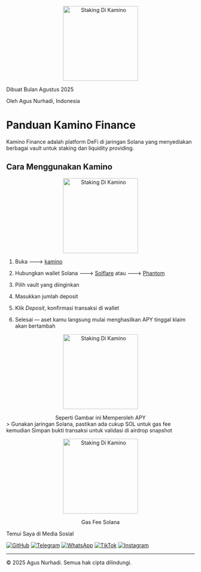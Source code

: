 <p align="center">
  <img src="https://ik.imagekit.io/izrespquy/kkk.png" alt="Staking Di Kamino" width="200"/>
</p>
<p>Dibuat Bulan Agustus 2025 </p> <p> Oleh Agus Nurhadi, Indonesia </p>

# Panduan Kamino Finance

Kamino Finance adalah platform DeFi di jaringan Solana yang menyediakan berbagai vault untuk staking dan liquidity providing.

## Cara Menggunakan Kamino

<p align="center">
  <img src="https://ik.imagekit.io/izrespquy/kamino.jpg" alt="Staking Di Kamino" width="200"/>
</p>

1. Buka ---> [kamino](https://app.kamino.finance)
   
2. Hubungkan wallet Solana ---> <a href="https://solflare.com" target="_blank">Solflare</a> atau ---> <a href="https://phantom.app" target="_blank">Phantom</a> 


3. Pilih vault yang diinginkan
   
4. Masukkan jumlah deposit
   
5. Klik *Deposit*, konfirmasi transaksi di wallet
   
6. Selesai — aset kamu langsung mulai menghasilkan APY tinggal klaim akan bertambah
   
<p align="center">
  <img src="https://ik.imagekit.io/izrespquy/claim.jpg" alt="Staking Di Kamino" width="200"/>
</p>
<center>Seperti Gambar ini Memperoleh APY</center>
>  Gunakan jaringan Solana, pastikan ada cukup SOL untuk gas fee kemudian Simpan bukti transaksi untuk validasi di airdrop snapshot

<p align="center">
  <img src="https://ik.imagekit.io/izrespquy/soll.png" alt="Staking Di Kamino" width="200"/>
</p>

<center>Gas Fee Solana</center>

Temui Saya di Media Sosial

[![GitHub](https://img.shields.io/badge/GitHub-181717?style=for-the-badge&logo=github&logoColor=white)](https://github.com/agusplay)
[![Telegram](https://img.shields.io/badge/Telegram-2CA5E0?style=for-the-badge&logo=telegram&logoColor=white)](https://t.me/Agusnurhadi23)
[![WhatsApp](https://img.shields.io/badge/WhatsApp-25D366?style=for-the-badge&logo=whatsapp&logoColor=white)](https://wa.me/6285607330087)
[![TikTok](https://img.shields.io/badge/TikTok-000000?logo=tiktok&logoColor=white)](https://www.tiktok.com/@agus_nurhadi)
[![Instagram](https://img.shields.io/badge/Instagram-E4405F?logo=instagram&logoColor=white)](https://www.instagram.com/agus_selfie)

---

© 2025 Agus Nurhadi. Semua hak cipta dilindungi.
